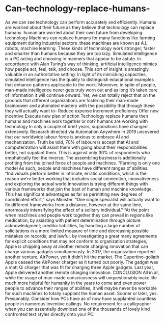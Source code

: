 # Can-technology-replace-humans-
As we can see technology can perform accurately and efficiently. Humans are worried about their future as they believe that technology can replace humans.   human are worried about their own future from developing technology Machines can replace humans for many functions like farming equipment during industrial sectors .these machines are known as A.I, robots, machine learning. These kinds of technology work stronger, faster and smarter than humans because they are too lazy.  Simulated intelligence is a PC acting and choosing in manners that appear to be astute. In accordance with Alan Turing’s way of thinking, artificial intelligence mimics how people act, feel, talk, and choose. This sort of insight is amazingly valuable in an authoritative setting: In light of its mimicking capacities, simulated intelligence has the quality to distinguish educational examples that enhance patterns applicable to the work. Moreover, in spite of people, man-made intelligence never gets truly worn out and as long it’s taken care of information it will continue onward.  Yet, we can totally reject that on the grounds that different organizations are fostering their man-made brainpower and automated mastery with the possibility that through these they will actually want to-  Reduce expense Increment proficiency Offer new incentive Execute new plan of action Technology replace humans then humans and machines work together or not?  humans are working with technology In only a couple of brief years, suppositions have changed extensively. Research directed via Automation Anywhere in 2019 uncovered that our worldwide labour force is anxious to embrace AI and mechanization. Truth be told, 70% of labourers accept that AI and computerization will assist them with going about their responsibilities better, not supplant them. This is against only 30% of respondents who emphatically feel the inverse.  The assembling business is additionally profiting from the joined force of people and machines. “Farming is only one model  As such, people and machines have different ranges of abilities. “Individuals perform better in intricate, erratic conditions, which is the reason we’re better working that includes social connection, innovativeness and exploring the actual world  Innovation is trying different things with various frameworks that join the best of human and machine knowledge.  This has significant advantages as far as permitting new degrees of coordinated effort,” says Minister. “One single specialist will actually want to fix different frameworks from a distance, however at the same time, enormously intensifying the effect of a solitary individual.”  “At the point when machines and people work together they can prevail in regions like medication, by assisting with patient determination through picture acknowledgment; creditor liabilities, by handling a large number of solicitations in a more limited measure of time and decreasing possible mistakes on records; and lawful, by investigating a great many agreements for explicit conditions that may not conform to organization strategies,  Apple is chipping away at another remote charging innovation that can charge various gadgets simultaneously. In 2017, the organization reported another venture, AirPower, yet it didn’t hit the market.  The Cupertino-goliath Apple ceased the AirPower charger as it turned out poorly. The gadget was a matt Qi charger that was fit for charging three Apple gadgets. Last year, Apple delivered another remote charging innovation.  CONCLUSION All in all, while the usage of man-made consciousness will unquestionably make life much more helpful for humanity in the years to come and even power people to advance their ranges of abilities, it will maybe never be workable for such machines to totally supplant the human asset. Sooner or later, yes. Presumably. Consider how PCs have as of now have supplanted countless people in numerous inventive callings. No requirement for a calligrapher when you can essentially download one of the thousands of lovely kind confronted text styles directly onto your PC.  
